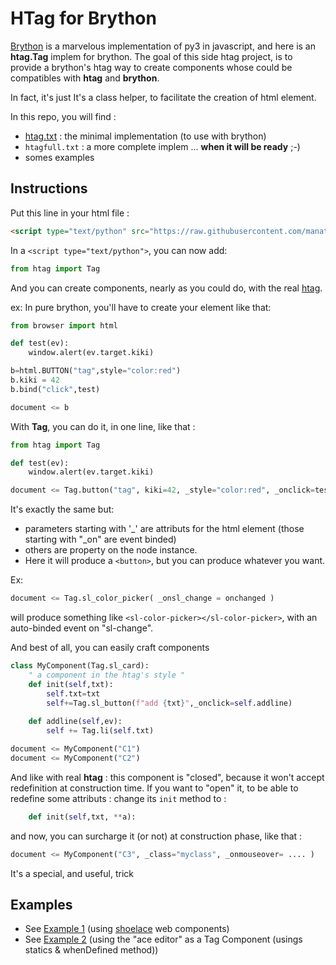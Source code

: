 # HTag for Brython

[Brython](https://brython.info/) is a marvelous implementation of py3 in javascript, and here is an **htag.Tag** implem for brython.
The goal of this side htag project, is to provide a brython's htag way to create components whose could be compatibles with **htag** and **brython**.

In fact, it's just It's a class helper, to facilitate the creation of html element.

In this repo, you will find :

 - [htag.txt](https://github.com/manatlan/htag/blob/main/brython/htag.txt) : the minimal implementation (to use with brython)
 - `htagfull.txt` : a more complete implem ... **when it will be ready** ;-)
 - somes examples


## Instructions
Put this line in your html file :
```html
<script type="text/python" src="https://raw.githubusercontent.com/manatlan/htag/main/brython/htag.txt" id="htag"></script>
```
In a `<script type="text/python">`, you can now add:

```python
from htag import Tag
```
And you can create components, nearly as you could do, with the real [htag](https://github.com/manatlan/htag/).

ex:
In pure brython, you'll have to create your element like that:
```python
from browser import html

def test(ev):
    window.alert(ev.target.kiki)

b=html.BUTTON("tag",style="color:red")
b.kiki = 42
b.bind("click",test)

document <= b
```

With **Tag**, you can do it, in one line, like that :

```python
from htag import Tag

def test(ev):
    window.alert(ev.target.kiki)

document <= Tag.button("tag", kiki=42, _style="color:red", _onclick=test)
```
It's exactly the same but:
 - parameters starting with '_' are attributs for the html element (those starting with "_on" are event binded)
 - others are property on the node instance.
 - Here it will produce a `<button>`, but you can produce whatever you want.

Ex:
```python
document <= Tag.sl_color_picker( _onsl_change = onchanged )
```
will produce something like `<sl-color-picker></sl-color-picker>`, with an auto-binded event on "sl-change".

And best of all, you can easily craft components

```python
class MyComponent(Tag.sl_card):
    " a component in the htag's style "
    def init(self,txt):
        self.txt=txt
        self+=Tag.sl_button(f"add {txt}",_onclick=self.addline)
		
    def addline(self,ev):
        self += Tag.li(self.txt)

document <= MyComponent("C1")
document <= MyComponent("C2")
```
And like with real **htag** : this component is "closed", because it won't accept redefinition at construction time. If you want to "open" it, to be able to redefine some attributs : change its `init` method to :

```python
    def init(self,txt, **a):
```
and now, you can surcharge it (or not) at construction phase, like that :
```python
document <= MyComponent("C3", _class="myclass", _onmouseover= .... )
```
It's a special, and useful, trick


## Examples
- See [Example 1](https://raw.githack.com/manatlan/htag/main/brython/example1.html) (using [shoelace](https://shoelace.style/) web components)
- See [Example 2](https://raw.githack.com/manatlan/htag/main/brython/example2.html) (using the "ace editor" as a Tag Component (usings statics & whenDefined method))


